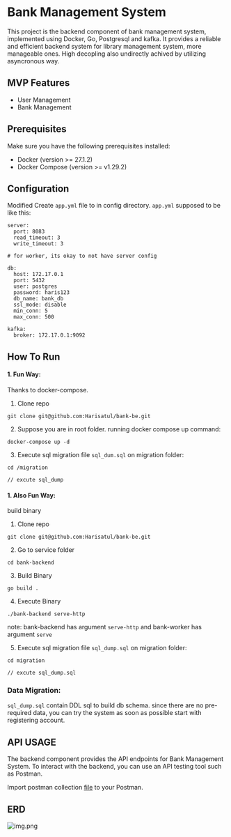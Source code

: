 # Bank Management System

This project is the backend component of bank management system, implemented using Docker, Go, Postgresql and kafka. It provides a reliable and efficient backend system for library management system, more manageable ones.
High decopling also undirectly achived by utilizing asyncronous way.


## MVP Features

- User Management
- Bank Management

## Prerequisites

Make sure you have the following prerequisites installed:

- Docker (version >= 27.1.2)
- Docker Compose (version >= v1.29.2)

## Configuration

Modified Create ```app.yml``` file to in config  directory. ```app.yml``` supposed to be like this:

```
server:
  port: 8083
  read_timeout: 3
  write_timeout: 3

# for worker, its okay to not have server config

db:
  host: 172.17.0.1
  port: 5432
  user: postgres
  password: haris123
  db_name: bank_db
  ssl_mode: disable
  min_conn: 5
  max_conn: 500

kafka:
  broker: 172.17.0.1:9092
```

## How To Run



#### 1. Fun Way:


Thanks to docker-compose.

1. Clone repo

```
git clone git@github.com:Harisatul/bank-be.git
```

2. Suppose you are in root folder. running docker compose up command:

```
docker-compose up -d
```

3. Execute sql migration file ```sql_dum.sql``` on migration folder:

```
cd /migration

// excute sql_dump
```

#### 1. Also Fun Way:

build binary

1. Clone repo

```
git clone git@github.com:Harisatul/bank-be.git
```
2. Go to service folder

```
cd bank-backend
```

3. Build Binary

```
go build .
```

4. Execute Binary

```
./bank-backend serve-http
```
note: bank-backend has argument ```serve-http``` and bank-worker has argument ```serve```

5. Execute sql migration file ```sql_dump.sql``` on migration folder:

```
cd migration

// excute sql_dump.sql
```

### Data Migration:

```sql_dump.sql``` contain DDL sql to build db schema. since there are no pre-required data, you can try the system as soon as possible start with registering account.


## API USAGE

The backend component provides the API endpoints for Bank Management System. To interact with the backend, you
can use an API testing tool such as Postman.

Import postman collection [file](https://github.com/Harisatul/bank-be/blob/main/mnc-be-collection.postman_collection.json) to your Postman. 

## ERD

![img.png](img.png)
